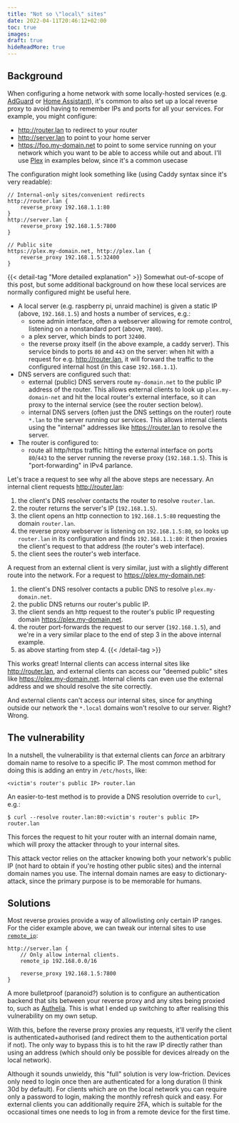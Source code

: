 ```yaml
---
title: "Not so \"local\" sites"
date: 2022-04-11T20:46:12+02:00
toc: true
images:
draft: true
hideReadMore: true
---
```


## Background
When configuring a home network with some locally-hosted services (e.g. [AdGuard](https://adguard.com) or [Home Assistant](https://www.home-assistant.io)), it's common to also set up a local reverse proxy to avoid having to remember IPs and ports for all your services. For example, you might configure:
- http://router.lan to redirect to your router
- http://server.lan to point to your home server
- https://foo.my-domain.net to point to some service running on your network which you want to be able to access while out and about. I'll use [Plex](https://www.plex.tv) in examples below, since it's a common usecase

The configuration might look something like (using Caddy syntax since it's very readable):
```
// Internal-only sites/convenient redirects
http://router.lan {
    reverse_proxy 192.168.1.1:80
}
http://server.lan {
    reverse_proxy 192.168.1.5:7800
}

// Public site
https://plex.my-domain.net, http://plex.lan {
    reverse_proxy 192.168.1.5:32400
}
```

{{< detail-tag "More detailed explanation" >}}
Somewhat out-of-scope of this post, but some additional background on how these local services are normally configured might be useful here.

- A local server (e.g. raspberry pi, unraid machine) is given a static IP (above, `192.168.1.5`) and hosts a number of services, e.g.:
  - some admin interface, often a webserver allowing for remote control, listening on a nonstandard port (above, `7800`).
  - a plex server, which binds to port `32400`.
  - the reverse proxy itself (in the above example, a caddy server). This service binds to ports `80` and `443` on the server: when hit with a request for e.g. http://router.lan, it will forward the traffic to the configured internal host (in this case `192.168.1.1`).
- DNS servers are configured such that:
  - external (public) DNS servers route `my-domain.net` to the public IP address of the router. This allows external clients to look up `plex.my-domain-net` and hit the local router's external interface, so it can proxy to the internal service (see the router section below).
  - internal DNS servers (often just the DNS settings on the router) route `*.lan` to the server running our services. This allows internal clients using the "internal" addresses like https://router.lan to resolve the server.
- The router is configured to:
  - route all http/https traffic hitting the external interface on ports `80`/`443` to the server running the reverse proxy (`192.168.1.5`). This is "port-forwarding" in IPv4 parlance.

Let's trace a request to see why all the above steps are necessary. An internal client requests http://router.lan:
1. the client's DNS resolver contacts the router to resolve `router.lan`.
2. the router returns the server's IP (`192.168.1.5`).
3. the client opens an http connection to `192.168.1.5:80` requesting the domain `router.lan`.
4. the reverse proxy webserver is listening on `192.168.1.5:80`, so looks up `router.lan` in its configuration and finds `192.168.1.1:80`: it then proxies the client's request to that address (the router's web interface).
5. the client sees the router's web interface.

A request from an external client is very similar, just with a slightly different route into the network. For a request to https://plex.my-domain.net:
1. the client's DNS resolver contacts a public DNS to resolve `plex.my-domain.net`.
2. the public DNS returns our router's public IP.
3. the client sends an http request to the router's public IP requesting domain https://plex.my-domain.net.
4. the router port-forwards the request to our server (`192.168.1.5`), and we're in a very similar place to the end of step 3 in the above internal example.
5. as above starting from step 4.
{{< /detail-tag >}}

This works great! Internal clients can access internal sites like http://router.lan, and external clients can access our "deemed public" sites like https://plex.my-domain.net. Internal clients can even use the external address and we should resolve the site correctly.

And external clients can't access our internal sites, since for anything outside our network the `*.local` domains won't resolve to our server. Right? Wrong.

## The vulnerability

In a nutshell, the vulnerability is that external clients can _force_ an arbitrary domain name to resolve to a specific IP. The most common method for doing this is adding an entry in `/etc/hosts`, like:
```
<victim's router's public IP> router.lan
```

An easier-to-test method is to provide a DNS resolution override to `curl`, e.g.:
```
$ curl --resolve router.lan:80:<victim's router's public IP> router.lan
```

This forces the request to hit your router with an internal domain name, which will proxy the attacker through to your internal sites.

This attack vector relies on the attacker knowing both your network's public IP (not hard to obtain if you're hosting other public sites) and the internal domain names you use. The internal domain names are easy to dictionary-attack, since the primary purpose is to be memorable for humans.

## Solutions

Most reverse proxies provide a way of allowlisting only certain IP ranges. For the cider example above, we can tweak our internal sites to use [`remote_ip`](https://caddyserver.com/docs/caddyfile/matchers#remote-ip):
```
http://server.lan {
    // Only allow internal clients.
    remote_ip 192.168.0.0/16

    reverse_proxy 192.168.1.5:7800
}
```
A more bulletproof (paranoid?) solution is to configure an authentication backend that sits between your reverse proxy and any sites being proxied to, such as [Authelia](https://github.com/authelia/authelia). This is what I ended up switching to after realising this vulnerability on my own setup.

With this, before the reverse proxy proxies any requests, it'll verify the client is authenticated+authorised (and redirect them to the authentication portal if not). The only way to bypass this is to hit the raw IP directly rather than using an address (which should only be possible for devices already on the local network).

Although it sounds unwieldy, this "full" solution is very low-friction. Devices only need to login once then are authenticated for a long duration (I think 30d by default). For clients which are on the local network you can require only a password to login, making the monthly refresh quick and easy. For external clients you can additionally require 2FA, which is suitable for the occasional times one needs to log in from a remote device for the first time.